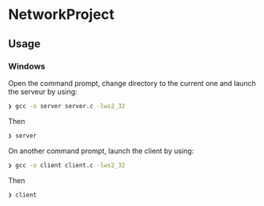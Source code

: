 # NetworkProject

## Usage

### Windows

Open the command prompt, change directory to the current one and launch the serveur by using:
```sh
❯ gcc -o server server.c -lws2_32
```
Then
```sh
❯ server
```
On another command prompt, launch the client by using:
```sh
❯ gcc -o client client.c -lws2_32
```
Then
```sh
❯ client
```
